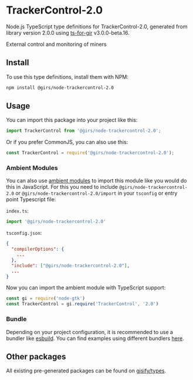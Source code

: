 
# TrackerControl-2.0

Node.js TypeScript type definitions for TrackerControl-2.0, generated from library version 2.0.0 using [ts-for-gir](https://github.com/gjsify/ts-for-gir) v3.0.0-beta.16.

External control and monitoring of miners

## Install

To use this type definitions, install them with NPM:
```bash
npm install @girs/node-trackercontrol-2.0
```

## Usage

You can import this package into your project like this:
```ts
import TrackerControl from '@girs/node-trackercontrol-2.0';
```

Or if you prefer CommonJS, you can also use this:
```ts
const TrackerControl = require('@girs/node-trackercontrol-2.0');
```

### Ambient Modules

You can also use [ambient modules](https://github.com/gjsify/ts-for-gir/tree/main/packages/cli#ambient-modules) to import this module like you would do this in JavaScript.
For this you need to include `@girs/node-trackercontrol-2.0` or `@girs/node-trackercontrol-2.0/import` in your `tsconfig` or entry point Typescript file:

`index.ts`:
```ts
import '@girs/node-trackercontrol-2.0'
```

`tsconfig.json`:
```json
{
  "compilerOptions": {
    ...
  },
  "include": ["@girs/node-trackercontrol-2.0"],
  ...
}
```

Now you can import the ambient module with TypeScript support: 

```ts
const gi = require('node-gtk')
const TrackerControl = gi.require('TrackerControl', '2.0')
```



### Bundle

Depending on your project configuration, it is recommended to use a bundler like [esbuild](https://esbuild.github.io/). You can find examples using different bundlers [here](https://github.com/gjsify/ts-for-gir/tree/main/examples).

## Other packages

All existing pre-generated packages can be found on [gjsify/types](https://github.com/gjsify/types).

